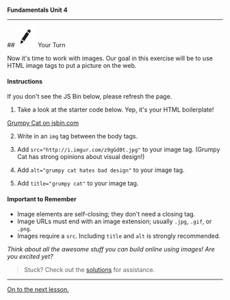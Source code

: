 **Fundamentals Unit 4**

---

##![Your Turn](../assets/exercise.png) Your Turn


Now it's time to work with images. Our goal in this exercise will be to use HTML image tags to put a picture on the web.

#### Instructions
If you don't see the JS Bin below, please refresh the page.

1) Take a look at the starter code below. Yep, it's your HTML boilerplate!

<a class="jsbin-embed" href="http://jsbin.com/wuxajaw/embed?html,css,output">Grumpy Cat on jsbin.com</a><script src="http://static.jsbin.com/js/embed.min.js?3.40.3"></script>

2) Write in an `img` tag between the body tags.

3) Add `src="http://i.imgur.com/z9gGd0t.jpg"` to your image tag. (Grumpy Cat has strong opinions about visual design!)

4) Add `alt="grumpy cat hates bad design"` to your image tag.

5) Add `title="grumpy cat"` to your image tag.


#### Important to Remember

* Image elements are self-closing; they don't need a closing tag.
* Image URLs must end with an image extension; usually `.jpg`, `.gif`, or `.png`.
* Images require a `src`. Including `title` and `alt` is strongly recommended.

*Think about all the awesome stuff you can build online using images! Are you excited yet?*

> Stuck? Check out the [solutions](../exercise-solutions.md#working-with-images) for assistance.

---

[On to the next lesson.](choosing-the-right-markup.md)